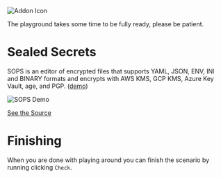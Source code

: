![Addon Icon](https://avatars.githubusercontent.com/u/129185620?s=280&v=4)

The playground takes some time to be fully ready, please be patient.

# Sealed Secrets

SOPS is an editor of encrypted files that supports YAML, JSON, ENV, INI and BINARY formats and encrypts with AWS KMS, GCP KMS, Azure Key Vault, age, and PGP. ([demo](https://www.youtube.com/watch?v=YTEVyLXFiq0))

![SOPS Demo](https://pkg.go.dev/badge/github.com/getsops/sops/v3.svg)

[See the Source](https://github.com/getsops/sops)

# Finishing

When you are done with playing around you can finish the scenario by running clicking `Check`.
